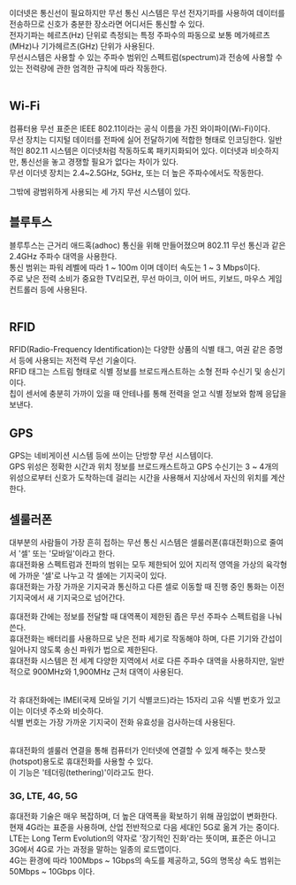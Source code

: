 이더넷은 통신선이 필요하지만 무선 통신 시스템은 무선 전자기파를 사용하여 데이터를 전송하므로 신호가 충분한 장소라면 어디서든 통신할 수 있다.   
전자기파는 헤르츠(Hz) 단위로 측정되는 특정 주파수의 파동으로 보통 메가헤르츠(MHz)나 기가헤르츠(GHz) 단위가 사용된다.   
무선시스템은 사용할 수 있는 주파수 범위인 스펙트럼(spectrum)과 전송에 사용할 수 있는 전력량에 관한 엄격한 규칙에 따라 작동한다.   
<br/>

## Wi-Fi
컴퓨터용 무선 표준은 IEEE 802.11이라는 공식 이름을 가진 와이파이(Wi-Fi)이다.   
무선 장치는 디지털 데이터를 전파에 실어 전달하기에 적합한 형태로 인코딩한다. 일반적인 802.11 시스템은 이더넷처럼 작동하도록 패키지화되어 있다. 이더넷과 비슷하지만, 통신선을 놓고 경쟁할 필요가 없다는 차이가 있다.   
무선 이더넷 장치는 2.4~2.5GHz, 5GHz, 또는 더 높은 주파수에서도 작동한다.
<br/>

그밖에 광범위하게 사용되는 세 가지 무선 시스템이 있다.
## 블루투스
블루투스는 근거리 애드혹(adhoc) 통신을 위해 만들어졌으며 802.11 무선 통신과 같은 2.4GHz 주파수 대역을 사용한다.   
통신 범위는 파워 레벨에 따라 1 ~ 100m 이며 데이터 속도는 1 ~ 3 Mbps이다.    
주로 낮은 전력 소비가 중요한 TV리모컨, 무선 마이크, 이어 버드, 키보드, 마우스 게임 컨트롤러 등에 사용된다.   
<br/>

## RFID
RFID(Radio-Frequency Identification)는 다양한 상품의 식별 태그, 여권 같은 증명서 등에 사용되는 저전력 무선 기술이다.   
RFID 태그는 스트림 형태로 식별 정보를 브로드캐스트하는 소형 전파 수신기 및 송신기이다.   
칩이 센서에 충분히 가까이 있을 때 안테나를 통해 전력을 얻고 식별 정보와 함께 응답을 보낸다.

## GPS
GPS는 네비게이션 시스템 등에 쓰이는 단방향 무선 시스템이다.   
GPS 위성은 정확한 시간과 위치 정보를 브로드캐스트하고 GPS 수신기는 3 ~ 4개의 위성으로부터 신호가 도착하는데 걸리는 시간을 사용해서 지상에서 자신의 위치를 계산한다.   

## 셀룰러폰
대부분의 사람들이 가장 흔히 접하는 무선 통신 시스템은 셀룰러폰(휴대전화)으로 줄여서 '셀' 또는 '모바일'이라고 한다.   
휴대전화용 스펙트럼과 전파의 범위는 모두 제한되어 있어 지리적 영역을 가상의 육각형에 가까운 '셀'로 나누고 각 셀에는 기지국이 있다.   
휴대전화는 가장 가까운 기지국과 통신하고 다른 셀로 이동할 때 진행 중인 통화는 이전 기지국에서 새 기지국으로 넘어간다.
<br/>

휴대전화 간에는 정보를 전달할 때 대역폭이 제한된 좁은 무선 주파수 스펙트럼을 나눠 쓴다.   
휴대전화는 배터리를 사용하므로 낮은 전파 세기로 작동해야 하며, 다른 기기와 간섭이 일어나지 않도록 송신 파워가 법으로 제한된다.   
휴대전화 시스템은 전 세계 다양한 지역에서 서로 다른 주파수 대역을 사용하지만, 일반적으로 900MHz와 1,900MHz 근처 대역이 사용된다.   
<br/>

각 휴대전화에는 IMEI(국제 모바일 기기 식별코드)라는 15자리 고유 식별 번호가 있고 이는 이더넷 주소와 비슷하다.   
식별 번호는 가장 가까운 기지국이 전화 유효성을 검사하는데 사용된다.   
<br/>

휴대전화의 셀룰러 연결을 통해 컴퓨터가 인터넷에 연결할 수 있게 해주는 핫스팟(hotspot)용도로 휴대전화를 사용할 수 있다.   
이 기능은 '테더링(tethering)'이라고도 한다.
<br/>

### 3G, LTE, 4G, 5G
휴대전화 기술은 매우 복잡하며, 더 높은 대역폭을 확보하기 위해 끊임없이 변화한다.   
현재 4G라는 표준을 사용하며, 산업 전반적으로 다음 세대인 5G로 옮겨 가는 중이다.   
LTE는 Long Term Evolution의 약자로 '장기적인 진화'라는 뜻이며, 표준은 아니고 3G에서 4G로 가는 과정을 말하는 일종의 로드맵이다.   
4G는 환경에 따라 100Mbps ~ 1Gbps의 속도를 제공하고, 5G의 명목상 속도 범위는 50Mbps ~ 10Gbps 이다.   
